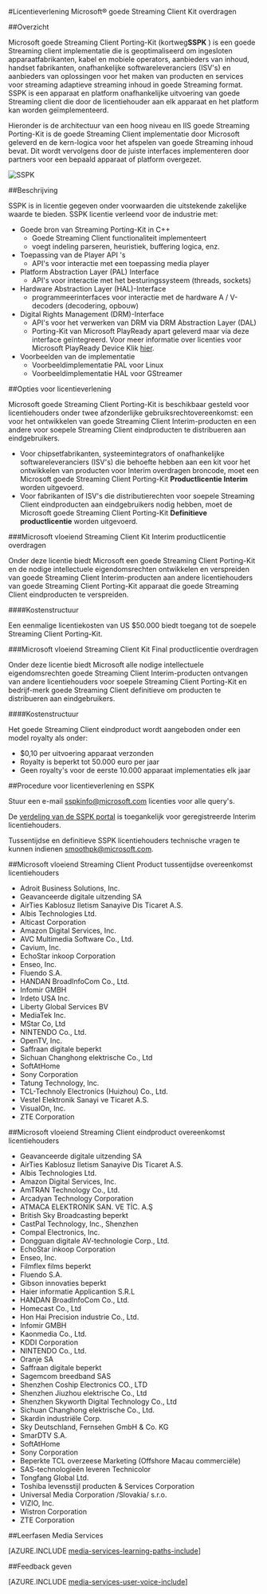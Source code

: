 <properties 
    pageTitle="Licentieverlening Microsoft® goede Streaming Client Kit overdragen" 
    description="Meer informatie over hoe u in Microsoft® goede Streaming Client overdragen Kit-licentiëring." 
    services="media-services" 
    documentationCenter="" 
    authors="xpouyat,vsood" 
    manager="erikre" 
    editor=""/>

<tags 
    ms.service="media-services" 
    ms.workload="media" 
    ms.tgt_pltfrm="na" 
    ms.devlang="na" 
    ms.topic="article" 
    ms.date="09/06/2016"  
    ms.author="xpouyat"/>

#<a name="licensing-microsoft-smooth-streaming-client-porting-kit"></a>Licentieverlening Microsoft® goede Streaming Client Kit overdragen

##<a name="overview"></a>Overzicht

Microsoft goede Streaming Client Porting-Kit (kortweg**SSPK** ) is een goede Streaming client implementatie die is geoptimaliseerd om ingesloten apparaatfabrikanten, kabel en mobiele operators, aanbieders van inhoud, handset fabrikanten, onafhankelijke softwareleveranciers (ISV's) en aanbieders van oplossingen voor het maken van producten en services voor streaming adaptieve streaming inhoud in goede Streaming format. SSPK is een apparaat en platform onafhankelijke uitvoering van goede Streaming client die door de licentiehouder aan elk apparaat en het platform kan worden geïmplementeerd. 

Hieronder is de architectuur van een hoog niveau en IIS goede Streaming Porting-Kit is de goede Streaming Client implementatie door Microsoft geleverd en de kern-logica voor het afspelen van goede Streaming inhoud bevat. Dit wordt vervolgens door de juiste interfaces implementeren door partners voor een bepaald apparaat of platform overgezet. 

![SSPK](./media/media-services-sspk/sspk-arch.png)

##<a name="description"></a>Beschrijving

SSPK is in licentie gegeven onder voorwaarden die uitstekende zakelijke waarde te bieden. SSPK licentie verleend voor de industrie met:

- Goede bron van Streaming Porting-Kit in C++ 
  - Goede Streaming Client functionaliteit implementeert
  - voegt indeling parseren, heuristiek, buffering logica, enz.
- Toepassing van de Player API 's 
  - API's voor interactie met een toepassing media player
- Platform Abstraction Layer (PAL) Interface 
  - API's voor interactie met het besturingssysteem (threads, sockets)
- Hardware Abstraction Layer (HAL)-Interface 
  - programmeerinterfaces voor interactie met de hardware A / V-decoders (decodering, opbouw)
- Digital Rights Management (DRM)-Interface 
  - API's voor het verwerken van DRM via DRM Abstraction Layer (DAL)
  - Porting-Kit van Microsoft PlayReady apart geleverd maar via deze interface geïntegreerd. Voor meer informatie over licenties voor Microsoft PlayReady Device Klik [hier](http://www.microsoft.com/playready/licensing/device_technology.mspx#pddipdl).
- Voorbeelden van de implementatie 
  - Voorbeeldimplementatie PAL voor Linux
  - Voorbeeldimplementatie HAL voor GStreamer

##<a name="licensing-options"></a>Opties voor licentieverlening

Microsoft goede Streaming Client Porting-Kit is beschikbaar gesteld voor licentiehouders onder twee afzonderlijke gebruiksrechtovereenkomst: een voor het ontwikkelen van goede Streaming Client Interim-producten en een andere voor soepele Streaming Client eindproducten te distribueren aan eindgebruikers.
 
- Voor chipsetfabrikanten, systeemintegrators of onafhankelijke softwareleveranciers (ISV's) die behoefte hebben aan een kit voor het ontwikkelen van producten voor Interim overdragen broncode, moet een Microsoft goede Streaming Client Porting-Kit **Productlicentie Interim** worden uitgevoerd.
- Voor fabrikanten of ISV's die distributierechten voor soepele Streaming Client eindproducten aan eindgebruikers nodig hebben, moet de Microsoft goede Streaming Client Porting-Kit **Definitieve productlicentie** worden uitgevoerd.

###<a name="microsoft-smooth-streaming-client-porting-kit-interim-product-license"></a>Microsoft vloeiend Streaming Client Kit Interim productlicentie overdragen

Onder deze licentie biedt Microsoft een goede Streaming Client Porting-Kit en de nodige intellectuele eigendomsrechten ontwikkelen en verspreiden van goede Streaming Client Interim-producten aan andere licentiehouders van goede Streaming Client Porting-Kit apparaat die goede Streaming Client eindproducten te verspreiden.

####<a name="fee-structure"></a>Kostenstructuur

Een eenmalige licentiekosten van US $50.000 biedt toegang tot de soepele Streaming Client Porting-Kit. 

###<a name="microsoft-smooth-streaming-client-porting-kit-final-product-license"></a>Microsoft vloeiend Streaming Client Kit Final productlicentie overdragen

Onder deze licentie biedt Microsoft alle nodige intellectuele eigendomsrechten goede Streaming Client Interim-producten ontvangen van andere licentiehouders voor soepele Streaming Client Porting-Kit en bedrijf-merk goede Streaming Client definitieve om producten te distribueren aan eindgebruikers.

####<a name="fee-structure"></a>Kostenstructuur

Het goede Streaming Client eindproduct wordt aangeboden onder een model royalty als onder:

- $0,10 per uitvoering apparaat verzonden
- Royalty is beperkt tot 50.000 euro per jaar
- Geen royalty's voor de eerste 10.000 apparaat implementaties elk jaar 

##<a name="licensing-procedure-and-sspk-access"></a>Procedure voor licentieverlening en SSPK

Stuur een e-mail [sspkinfo@microsoft.com](mailto:sspkinfo@microsoft.com) licenties voor alle query's.

De [verdeling van de SSPK portal](https://microsoft.sharepoint.com/teams/SSPKDOWNLOAD/) is toegankelijk voor geregistreerde Interim licentiehouders.

Tussentijdse en definitieve SSPK licentiehouders technische vragen te kunnen indienen [smoothpk@microsoft.com](mailto:smoothpk@microsoft.com).

##<a name="microsoft-smooth-streaming-client-interim-product-agreement-licensees"></a>Microsoft vloeiend Streaming Client Product tussentijdse overeenkomst licentiehouders

- Adroit Business Solutions, Inc.
- Geavanceerde digitale uitzending SA
- AirTies Kablosuz Iletism Sanayive Dis Ticaret A.S.
- Albis Technologies Ltd.
- Alticast Corporation
- Amazon Digital Services, Inc.
- AVC Multimedia Software Co., Ltd.
- Cavium, Inc.
- EchoStar inkoop Corporation
- Enseo, Inc.
- Fluendo S.A.
- HANDAN BroadInfoCom Co., Ltd.
- Infomir GMBH
- Irdeto USA Inc.
- Liberty Global Services BV
- MediaTek Inc.
- MStar Co, Ltd
- NINTENDO Co., Ltd.
- OpenTV, Inc.
- Saffraan digitale beperkt
- Sichuan Changhong elektrische Co., Ltd
- SoftAtHome
- Sony Corporation
- Tatung Technology, Inc.
- TCL-Technoly Electronics (Huizhou) Co., Ltd.
- Vestel Elektronik Sanayi ve Ticaret A.S.
- VisualOn, Inc.
- ZTE Corporation

##<a name="microsoft-smooth-streaming-client-final-product-agreement-licensees"></a>Microsoft vloeiend Streaming Client eindproduct overeenkomst licentiehouders

- Geavanceerde digitale uitzending SA
- AirTies Kablosuz Iletism Sanayive Dis Ticaret A.S.
- Albis Technologies Ltd.
- Amazon Digital Services, Inc.
- AmTRAN Technology Co., Ltd.
- Arcadyan Technology Corporation
- ATMACA ELEKTRONİK SAN. VE TİC. A.Ş
- British Sky Broadcasting beperkt
- CastPal Technology, Inc., Shenzhen
- Compal Electronics, Inc.
- Dongguan digitale AV-technologie Corp., Ltd.
- EchoStar inkoop Corporation
- Enseo, Inc.
- Filmflex films beperkt
- Fluendo S.A.
- Gibson innovaties beperkt
- Haier informatie Applicantion S.R.L
- HANDAN BroadInfoCom Co., Ltd.
- Homecast Co., Ltd
- Hon Hai Precision industrie Co., Ltd.
- Infomir GMBH
- Kaonmedia Co., Ltd.
- KDDI Corporation
- NINTENDO Co., Ltd.
- Oranje SA
- Saffraan digitale beperkt
- Sagemcom breedband SAS
- Shenzhen Coship Electronics CO., LTD
- Shenzhen Jiuzhou elektrische Co., Ltd
- Shenzhen Skyworth Digital Technology Co., Ltd
- Sichuan Changhong elektrische Co., Ltd.
- Skardin industriële Corp.
- Sky Deutschland, Fernsehen GmbH & Co. KG
- SmarDTV S.A.
- SoftAtHome
- Sony Corporation
- Beperkte TCL overzeese Marketing (Offshore Macau commerciële)
- SAS-technologieën leveren Technicolor
- Tongfang Global Ltd.
- Toshiba levensstijl producten & Services Corporation
- Universal Media Corporation /Slovakia/ s.r.o.
- VIZIO, Inc.
- Wistron Corporation
- ZTE Corporation

##<a name="media-services-learning-paths"></a>Leerfasen Media Services

[AZURE.INCLUDE [media-services-learning-paths-include](../../includes/media-services-learning-paths-include.md)]

##<a name="provide-feedback"></a>Feedback geven

[AZURE.INCLUDE [media-services-user-voice-include](../../includes/media-services-user-voice-include.md)]
